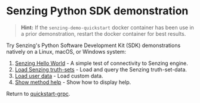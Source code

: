 # Senzing Python SDK demonstration

> **Hint:** If the `senzing-demo-quickstart` docker container has been use in a prior demonstration,
> restart the docker container for best results.

Try Senzing's Python Software Development Kit (SDK) demonstrations natively on a Linux, macOS, or Windows system:

1. [Senzing Hello World] - A simple test of connectivity to Senzing engine.
1. [Load Senzing truth-sets] - Load and query the Senzing truth-set-data.
1. [Load user data] - Load custom data.
1. [Show method help] - Show how to display help.

Return to [quickstart-grpc].

[Load Senzing truth-sets]: load-senzing-truthsets.md
[Load user data]: load-user-data.md
[quickstart-grpc]: README.md
[Senzing Hello World]: senzing-hello-world.md
[Show method help]: show-method-help.md
